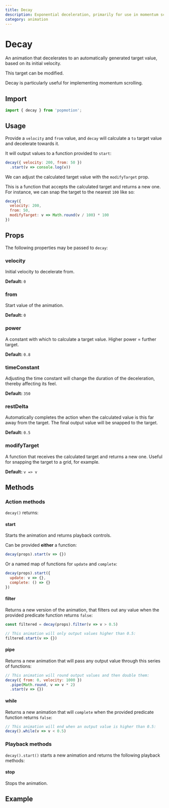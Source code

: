 ```yaml
---
title: Decay
description: Exponential deceleration, primarily for use in momentum scrolling.
category: animation
---
```


# Decay

An animation that decelerates to an automatically generated target value, based on its initial velocity.

This target can be modified.

Decay is particularly useful for implementing momentum scrolling.

## Import

```javascript
import { decay } from 'popmotion';
```

## Usage

Provide a `velocity` and `from` value, and `decay` will calculate a `to` target value and decelerate towards it.

It will output values to a function provided to `start`:

```javascript
decay({ velocity: 200, from: 50 })
  .start(v => console.log(v))
```

We can adjust the calculated target value with the `modifyTarget` prop.

This is a function that accepts the calculated target and returns a new one. For instance, we can snap the target to the nearest `100` like so:

```javascript
decay({
  velocity: 200,
  from: 50,
  modifyTarget: v => Math.round(v / 100) * 100
})
```

## Props

The following properties may be passed to `decay`:

### velocity

Initial velocity to decelerate from.

**Default:** `0`

### from

Start value of the animation.

**Default:** `0`

### power

A constant with which to calculate a target value. Higher power = further target.

**Default:** `0.8`

### timeConstant

Adjusting the time constant will change the duration of the deceleration, thereby affecting its feel.

**Default:** `350`

### restDelta

Automatically completes the action when the calculated value is this far away from the target. The final output value will be snapped to the target.

**Default:** `0.5`

### modifyTarget

A function that receives the calculated target and returns a new one. Useful for snapping the target to a grid, for example.

**Default:** `v => v`

## Methods

### Action methods

`decay()` returns:

#### start

Starts the animation and returns playback controls.

Can be provided **either** a function:

```javascript
decay(props).start(v => {})
```

Or a named map of functions for `update` and `complete`:

```javascript
decay(props).start({
  update: v => {},
  complete: () => {}
})
```

#### filter

Returns a new version of the animation, that filters out any value when the provided predicate function returns `false`:

```javascript
const filtered = decay(props).filter(v => v > 0.5)

// This animation will only output values higher than 0.5:
filtered.start(v => {})
```

#### pipe

Returns a new animation that will pass any output value through this series of functions:

```javascript
// This animation will round output values and then double them:
decay({ from: 0, velocity: 1000 })
  .pipe(Math.round, v => v * 2)
  .start(v => {})
```

#### while

Returns a new animation that will `complete` when the provided predicate function returns `false`:

```javascript
// This animation will end when an output value is higher than 0.5:
decay().while(v => v < 0.5)
```

### Playback methods

`decay().start()` starts a new animation and returns the following playback methods:

#### stop

Stops the animation.

## Example

<CodePen id="Kyewbv" />
